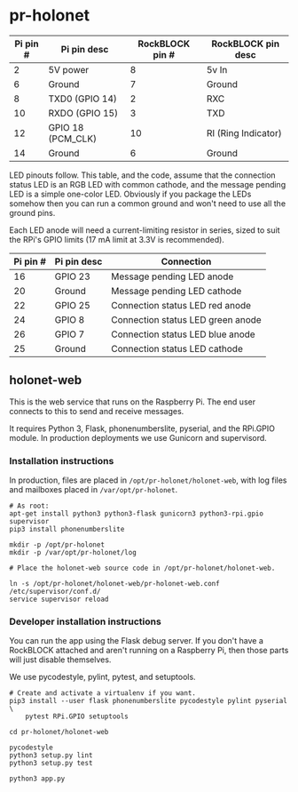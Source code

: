 # pr-holonet

| Pi pin # | Pi pin desc        | RockBLOCK pin # | RockBLOCK pin desc  |
|----------|--------------------|-----------------|---------------------|
| 2        | 5V power           | 8               | 5v In               |
| 6        | Ground             | 7               | Ground              |
| 8        | TXD0 (GPIO 14)     | 2               | RXC                 |
| 10       | RXDO (GPIO 15)     | 3               | TXD                 |
| 12       | GPIO 18 (PCM\_CLK) | 10              | RI (Ring Indicator) |
| 14       | Ground             | 6               | Ground              |

LED pinouts follow.  This table, and the code, assume that the connection
status LED is an RGB LED with common cathode, and the message pending LED
is a simple one-color LED.  Obviously if you package the LEDs somehow then
you can run a common ground and won't need to use all the ground pins.

Each LED anode will need a current-limiting resistor in series, sized to
suit the RPi's GPIO limits (17 mA limit at 3.3V is recommended).

| Pi pin # | Pi pin desc        | Connection                             |
|----------|--------------------|----------------------------------------|
| 16       | GPIO 23            | Message pending LED anode              |
| 20       | Ground             | Message pending LED cathode            |
| 22       | GPIO 25            | Connection status LED red anode        |
| 24       | GPIO 8             | Connection status LED green anode      |
| 26       | GPIO 7             | Connection status LED blue anode       |
| 25       | Ground             | Connection status LED cathode          |


## holonet-web

This is the web service that runs on the Raspberry Pi.  The end user
connects to this to send and receive messages.

It requires Python 3, Flask, phonenumberslite, pyserial,
and the RPi.GPIO module.  In production deployments we use Gunicorn and
supervisord.

### Installation instructions

In production, files are placed in `/opt/pr-holonet/holonet-web`, with
log files and mailboxes placed in `/var/opt/pr-holonet`.

```
# As root:
apt-get install python3 python3-flask gunicorn3 python3-rpi.gpio supervisor
pip3 install phonenumberslite

mkdir -p /opt/pr-holonet
mkdir -p /var/opt/pr-holonet/log

# Place the holonet-web source code in /opt/pr-holonet/holonet-web.

ln -s /opt/pr-holonet/holonet-web/pr-holonet-web.conf /etc/supervisor/conf.d/
service supervisor reload
```

### Developer installation instructions

You can run the app using the Flask debug server.  If you don't have
a RockBLOCK attached and aren't running on a Raspberry Pi, then those
parts will just disable themselves.

We use pycodestyle, pylint, pytest, and setuptools.

```
# Create and activate a virtualenv if you want.
pip3 install --user flask phonenumberslite pycodestyle pylint pyserial \
    pytest RPi.GPIO setuptools

cd pr-holonet/holonet-web

pycodestyle
python3 setup.py lint
python3 setup.py test

python3 app.py
```
